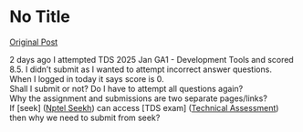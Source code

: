 # No Title

[Original Post](https://discourse.onlinedegree.iitm.ac.in/t/161083/27)

<p>2 days ago I  attempted TDS 2025 Jan GA1 - Development Tools and scored 8.5. I didn’t submit as I wanted to attempt incorrect answer questions.<br>
When I logged in today it says score is 0.<br>
Shall I submit or not? Do I have to attempt all questions again?<br>
Why the assignment and submissions are two separate pages/links?<br>
If [seek] (<a href="https://seek.onlinedegree.iitm.ac.in/courses/ns_25t1_se2002" class="inline-onebox">Nptel Seekh</a>) can access [TDS exam] (<a href="https://exam.sanand.workers.dev/tds-2025-01-ga1" class="inline-onebox" rel="noopener nofollow ugc">Technical Assessment</a>) then why we need to submit from seek?</p>